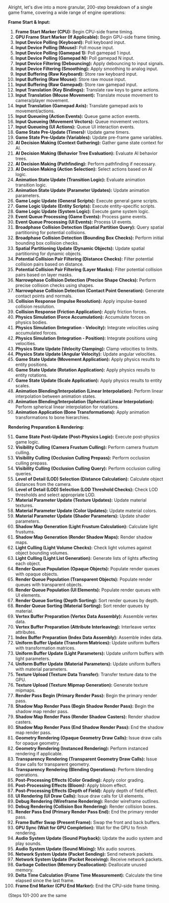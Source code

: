 Alright, let's dive into a more granular, 200-step breakdown of a single game
frame, covering a wide range of engine operations:

**Frame Start & Input:**

1.  **Frame Start Marker (CPU):** Begin CPU-side frame timing.
2.  **GPU Frame Start Marker (If Applicable):** Begin GPU-side frame timing.
3.  **Input Device Polling (Keyboard):** Poll keyboard input.
4.  **Input Device Polling (Mouse):** Poll mouse input.
5.  **Input Device Polling (Gamepad 1):** Poll gamepad 1 input.
6.  **Input Device Polling (Gamepad N):** Poll gamepad N input.
7.  **Input Device Filtering (Debouncing):** Apply debouncing to input signals.
8.  **Input Device Filtering (Smoothing):** Apply smoothing to analog input.
9.  **Input Buffering (Raw Keyboard):** Store raw keyboard input.
10. **Input Buffering (Raw Mouse):** Store raw mouse input.
11. **Input Buffering (Raw Gamepad):** Store raw gamepad input.
12. **Input Translation (Key Bindings):** Translate raw keys to game actions.
13. **Input Translation (Mouse Movement):** Translate mouse movement to
    camera/player movement.
14. **Input Translation (Gamepad Axis):** Translate gamepad axis to
    movement/actions.
15. **Input Queueing (Action Events):** Queue game action events.
16. **Input Queueing (Movement Vectors):** Queue movement vectors.
17. **Input Queueing (UI Actions):** Queue UI interaction events.
18. **Game State Pre-Update (Timers):** Update game timers.
19. **Game State Pre-Update (Variables):** Update pre-frame game variables.
20. **AI Decision Making (Context Gathering):** Gather game state context for
    AI.
21. **AI Decision Making (Behavior Tree Evaluation):** Evaluate AI behavior
    trees.
22. **AI Decision Making (Pathfinding):** Perform pathfinding if necessary.
23. **AI Decision Making (Action Selection):** Select actions based on AI logic.
24. **Animation State Update (Transition Logic):** Evaluate animation transition
    logic.
25. **Animation State Update (Parameter Updates):** Update animation parameters.
26. **Game Logic Update (General Scripts):** Execute general game scripts.
27. **Game Logic Update (Entity Scripts):** Execute entity-specific scripts.
28. **Game Logic Update (System Logic):** Execute game system logic.
29. **Event Queue Processing (Game Events):** Process game events.
30. **Event Queue Processing (UI Events):** Process UI events.
31. **Broadphase Collision Detection (Spatial Partition Query):** Query spatial
    partitioning for potential collisions.
32. **Broadphase Collision Detection (Bounding Box Checks):** Perform initial
    bounding box collision checks.
33. **Spatial Partitioning Update (Dynamic Objects):** Update spatial
    partitioning for dynamic objects.
34. **Potential Collision Pair Filtering (Distance Checks):** Filter potential
    collision pairs based on distance.
35. **Potential Collision Pair Filtering (Layer Masks):** Filter potential
    collision pairs based on layer masks.
36. **Narrowphase Collision Detection (Precise Shape Checks):** Perform precise
    collision checks using shapes.
37. **Narrowphase Collision Detection (Contact Point Generation):** Generate
    contact points and normals.
38. **Collision Response (Impulse Resolution):** Apply impulse-based collision
    resolution.
39. **Collision Response (Friction Application):** Apply friction forces.
40. **Physics Simulation (Force Accumulation):** Accumulate forces on physics
    bodies.
41. **Physics Simulation (Integration - Velocity):** Integrate velocities using
    accumulated forces.
42. **Physics Simulation (Integration - Position):** Integrate positions using
    velocities.
43. **Physics State Update (Velocity Clamping):** Clamp velocities to limits.
44. **Physics State Update (Angular Velocity):** Update angular velocities.
45. **Game State Update (Movement Application):** Apply physics results to
    entity positions.
46. **Game State Update (Rotation Application):** Apply physics results to
    entity rotations.
47. **Game State Update (Scale Application):** Apply physics results to entity
    scales.
48. **Animation Blending/Interpolation (Linear Interpolation):** Perform linear
    interpolation between animation states.
49. **Animation Blending/Interpolation (Spherical Linear Interpolation):**
    Perform spherical linear interpolation for rotations.
50. **Animation Application (Bone Transformations):** Apply animation
    transformations to bone hierarchies.

**Rendering Preparation & Rendering:**

51. **Game State Post-Update (Post-Physics Logic):** Execute post-physics game
    logic.
52. **Visibility Culling (Camera Frustum Culling):** Perform camera frustum
    culling.
53. **Visibility Culling (Occlusion Culling Prepass):** Perform occlusion
    culling prepass.
54. **Visibility Culling (Occlusion Culling Query):** Perform occlusion culling
    queries.
55. **Level of Detail (LOD) Selection (Distance Calculation):** Calculate object
    distances from the camera.
56. **Level of Detail (LOD) Selection (LOD Threshold Checks):** Check LOD
    thresholds and select appropriate LOD.
57. **Material Parameter Update (Texture Updates):** Update material textures.
58. **Material Parameter Update (Color Updates):** Update material colors.
59. **Material Parameter Update (Shader Parameters):** Update shader parameters.
60. **Shadow Map Generation (Light Frustum Calculation):** Calculate light
    frustums.
61. **Shadow Map Generation (Render Shadow Maps):** Render shadow maps.
62. **Light Culling (Light Volume Checks):** Check light volumes against object
    bounding volumes.
63. **Light Culling (Light List Generation):** Generate lists of lights
    affecting each object.
64. **Render Queue Population (Opaque Objects):** Populate render queues with
    opaque objects.
65. **Render Queue Population (Transparent Objects):** Populate render queues
    with transparent objects.
66. **Render Queue Population (UI Elements):** Populate render queues with UI
    elements.
67. **Render Queue Sorting (Depth Sorting):** Sort render queues by depth.
68. **Render Queue Sorting (Material Sorting):** Sort render queues by material.
69. **Vertex Buffer Preparation (Vertex Data Assembly):** Assemble vertex data.
70. **Vertex Buffer Preparation (Attribute Interleaving):** Interleave vertex
    attributes.
71. **Index Buffer Preparation (Index Data Assembly):** Assemble index data.
72. **Uniform Buffer Update (Transform Matrices):** Update uniform buffers with
    transformation matrices.
73. **Uniform Buffer Update (Light Parameters):** Update uniform buffers with
    light parameters.
74. **Uniform Buffer Update (Material Parameters):** Update uniform buffers with
    material parameters.
75. **Texture Upload (Texture Data Transfer):** Transfer texture data to the
    GPU.
76. **Texture Upload (Texture Mipmap Generation):** Generate texture mipmaps.
77. **Render Pass Begin (Primary Render Pass):** Begin the primary render pass.
78. **Shadow Map Render Pass (Begin Shadow Render Pass):** Begin the shadow map
    render pass.
79. **Shadow Map Render Pass (Render Shadow Casters):** Render shadow casters.
80. **Shadow Map Render Pass (End Shadow Render Pass):** End the shadow map
    render pass.
81. **Geometry Rendering (Opaque Geometry Draw Calls):** Issue draw calls for
    opaque geometry.
82. **Geometry Rendering (Instanced Rendering):** Perform instanced rendering if
    applicable.
83. **Transparency Rendering (Transparent Geometry Draw Calls):** Issue draw
    calls for transparent geometry.
84. **Transparency Rendering (Blending Operations):** Perform blending
    operations.
85. **Post-Processing Effects (Color Grading):** Apply color grading.
86. **Post-Processing Effects (Bloom):** Apply bloom effect.
87. **Post-Processing Effects (Depth of Field):** Apply depth of field effect.
88. **UI Rendering (UI Draw Calls):** Issue draw calls for UI elements.
89. **Debug Rendering (Wireframe Rendering):** Render wireframe outlines.
90. **Debug Rendering (Collision Box Rendering):** Render collision boxes.
91. **Render Pass End (Primary Render Pass End):** End the primary render pass.
92. **Frame Buffer Swap (Present Frame):** Swap the front and back buffers.
93. **GPU Sync (Wait for GPU Completion):** Wait for the GPU to finish
    rendering.
94. **Audio System Update (Sound Playback):** Update the audio system and play
    sounds.
95. **Audio System Update (Sound Mixing):** Mix audio sources.
96. **Network System Update (Packet Sending):** Send network packets.
97. **Network System Update (Packet Receiving):** Receive network packets.
98. **Garbage Collection (Memory Deallocation):** Deallocate unused memory.
99. **Delta Time Calculation (Frame Time Measurement):** Calculate the time
    elapsed since the last frame.
100.  **Frame End Marker (CPU End Marker):** End the CPU-side frame timing.

(Steps 101-200 are the same

